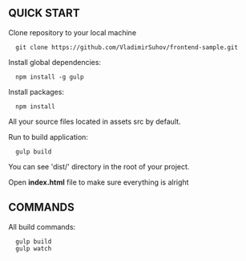 ## QUICK START

Clone repository to your local machine

      git clone https://github.com/VladimirSuhov/frontend-sample.git

Install global dependencies:

      npm install -g gulp

Install packages:

      npm install
      
All your source files located in assets src by default.

Run to build application:

      gulp build

You can see 'dist/' directory in the root of your project.

Open **index.html** file to make sure everything is alright

## COMMANDS

All build commands:

      gulp build
      gulp watch


